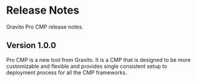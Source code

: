 # Release Notes

Gravito Pro CMP release notes.

## Version 1.0.0

Pro CMP is a new tool from Gravito. It is a CMP that is designed to be more customizable and flexible and provides single consistent setup to deployment process for all the CMP frameworks.
